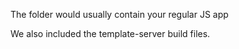 The folder would usually contain your regular JS app

We also included the template-server build files.
